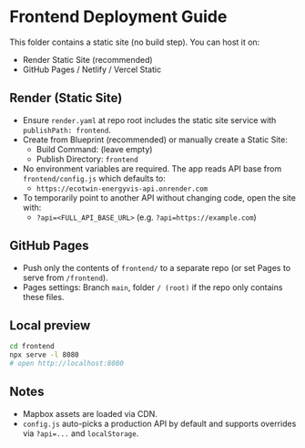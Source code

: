 # Frontend Deployment Guide

This folder contains a static site (no build step). You can host it on:
- Render Static Site (recommended)
- GitHub Pages / Netlify / Vercel Static

## Render (Static Site)
- Ensure `render.yaml` at repo root includes the static site service with `publishPath: frontend`.
- Create from Blueprint (recommended) or manually create a Static Site:
  - Build Command: (leave empty)
  - Publish Directory: `frontend`
- No environment variables are required. The app reads API base from `frontend/config.js` which defaults to:
  - `https://ecotwin-energyvis-api.onrender.com`
- To temporarily point to another API without changing code, open the site with:
  - `?api=<FULL_API_BASE_URL>` (e.g. `?api=https://example.com`)

## GitHub Pages
- Push only the contents of `frontend/` to a separate repo (or set Pages to serve from `/frontend`).
- Pages settings: Branch `main`, folder `/ (root)` if the repo only contains these files.

## Local preview
```bash
cd frontend
npx serve -l 8080
# open http://localhost:8080
```

## Notes
- Mapbox assets are loaded via CDN.
- `config.js` auto-picks a production API by default and supports overrides via `?api=...` and `localStorage`.
